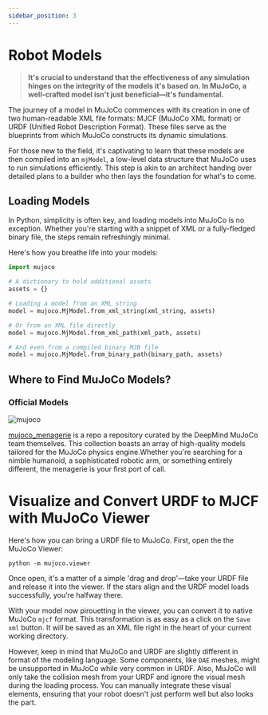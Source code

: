 ```yaml
---
sidebar_position: 3
---
```


# Robot Models

> **It's crucial to understand that the effectiveness of any simulation hinges on the integrity of the models it's based
on. In MuJoCo, a well-crafted model isn't just beneficial—it's fundamental.**


The journey of a model in MuJoCo commences with its creation in one of two human-readable XML file formats: MJCF (MuJoCo
XML format) or URDF (Unified Robot Description Format). These files serve as the blueprints from which MuJoCo constructs
its dynamic simulations.

For those new to the field, it's captivating to learn that these models are then compiled into an `mjModel`, a low-level
data structure that MuJoCo uses to run simulations efficiently. This step is akin to an architect handing over detailed
plans to a builder who then lays the foundation for what's to come.

## Loading Models

In Python, simplicity is often key, and loading models into MuJoCo is no exception. Whether you're starting with a
snippet of XML or a fully-fledged binary file, the steps remain refreshingly minimal.

Here's how you breathe life into your models:

```python
import mujoco

# A dictionary to hold additional assets
assets = {}

# Loading a model from an XML string
model = mujoco.MjModel.from_xml_string(xml_string, assets)

# Or from an XML file directly
model = mujoco.MjModel.from_xml_path(xml_path, assets)

# And even from a compiled binary MJB file
model = mujoco.MjModel.from_binary_path(binary_path, assets)
```

## Where to Find MuJoCo Models?

### Official Models

![mujoco](https://github.com/google-deepmind/mujoco_menagerie/raw/main/banner.png)

[mujoco_menagerie](https://github.com/google-deepmind/mujoco_menagerie) is a repo a repository curated by the DeepMind MuJoCo team themselves. This
collection boasts an array of high-quality models tailored for the MuJoCo physics engine.Whether you're searching for a
nimble humanoid, a sophisticated robotic arm, or something entirely different, the menagerie is your first port of call.

# Visualize and Convert URDF to MJCF with MuJoCo Viewer

Here's how you can bring a URDF file to MuJoCo. First, open the the MuJoCo Viewer:

```shell
python -m mujoco.viewer
```

Once open, it's a matter of a simple 'drag and drop'—take your URDF file and release it into the viewer. If
the stars align and the URDF model loads successfully, you're halfway there.

With your model now pirouetting in the viewer, you can convert it to native MuJoCo `mjcf` format. This transformation
is as easy as a click on the `Save xml` button. It will be saved as an XML file right in the heart of your current
working directory.

However, keep in mind that MuJoCo and URDF are slightly different in format of the
modeling language. Some components, like `DAE` meshes, might be unsupported in MuJoCo while very common in URDF. Also,
MuJoCo will only take the collision mesh from your URDF and ignore the visual mesh during the loading process. You can
manually integrate these visual elements, ensuring that your robot doesn't just perform well but also looks the part.